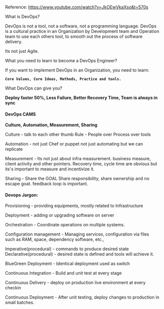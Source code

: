 Reference:
https://www.youtube.com/watch?v=JkOEwVkaXso&t=570s

What is DevOps?
    <p>DevOps is not a tool, not a software, not a programming language.
    DevOps is a cultural practice in an Organization by Development team and Operation team to use each others tool, to smooth out the process of software delivery.
</p>
Its not just Agile. 
<p>
What you need to learn to become a DevOps Engineer?
</p>
<p> If you want to implement DevOps in an Organization, you need to learn:<b>

    Core Values, Core Ideas, Methods, Practice and tools.
</b>
What DevOps can give you?
<p>   <b> Deploy faster 50%,
       Less Failure,
    Better Recovery Time,
    Team is always in sync
</b></p>
<h4>DevOps CAMS
</h4>
<b>    Culture, Automation, Measurement, Sharing
</b>
<p>
Culture - talk to each other
	thumb Rule -	People over Process over tools

Automation - not just Chef or puppet
    not just automating but we can replicate

Measurement - Its not just about infra measurement. 
    business measure, client activity and other pointers.
    Recovery time, cycle time are obvious but its's important to measure and incentivize it.

Sharing - Share the GOAL
    Share responsibility, share ownership and no escape goat. feedback loop is important.

<h4>Devops Jargon:</h4>
	<p>Provisioning - providing equipments, mostly related to Infrastructure</p>
	<p>Deployment -	adding or upgrading software on server</p> 
	<p>Orchestration 	-	Coordinate operations on multiple systems.</p>
    <p>
	Configuration management -  Managing services, configuration via files such as RAM, space, dependency software, etc.,</p>
    <p>
	Imperative(procedural) - commands to produce desired state
	Declarative(procedural) - desired state is defined and tools will achieve it.
	</p>
    <p>
    BlueGreen Deployment - Identical deployment used as switch
	</p>
    <p>
    Continuous Integration - Build and unit test at every stage
    </p>
    <p>
	Continuous Delivery -	deploy on production live environment at every checkin	
    </p>
    <p> 	
	Continuous Deployment	- After unit testing, deploy changes to production in small batches.
</p>